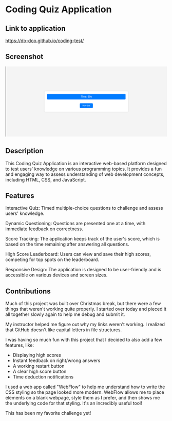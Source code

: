 <!-- Repository contains quality readme file with description, screenshot, and link to deployed application.-->

# Coding Quiz Application


## Link to application
https://db-doo.github.io/coding-test/

## Screenshot
<img src="./assets/screenshot.png"/>

## Description

This Coding Quiz Application is an interactive web-based platform designed to test users' knowledge on various programming topics. It provides a fun and engaging way to assess understanding of web development concepts, including HTML, CSS, and JavaScript.

## Features

Interactive Quiz: Timed multiple-choice questions to challenge and assess users' knowledge.

Dynamic Questioning: Questions are presented one at a time, with immediate feedback on correctness.

Score Tracking: The application keeps track of the user's score, which is based on the time remaining after answering all questions.

High Score Leaderboard: Users can view and save their high scores, competing for top spots on the leaderboard.

Responsive Design: The application is designed to be user-friendly and is accessible on various devices and screen sizes.

## Contributions

Much of this project was built over Christmas break, but there were a few things that weren't working quite properly. I started over today and pieced it all together slowly again to help me debug and submit it.

My instructor helped me figure out why my links weren't working. I realized that GitHub doesn't like capital letters in file structures.

I was having so much fun with this project that I decided to also add a few features, like:

* Displaying high scores
* Instant feedback on right/wrong answers
* A working restart button
* A clear high score button
* Time deduction notifications

I used a web app called "WebFlow" to help me understand how to write the CSS styling so the page looked more modern. WebFlow allows me to place elements on a blank webpage, style them as I prefer, and then shows me the underlying code for that styling. It's an incredibly useful tool!

This has been my favorite challenge yet!
